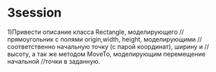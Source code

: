 # 3session
1)Привести описание класса Rectangle, моделирующего //прямоугольник с полями origin,width, height, моделирующими //соответственно начальную точку (с парой координат), ширину и  //высоту, а так же методом MoveTo, моделирующим перемещение начальной //точки в заданную.
